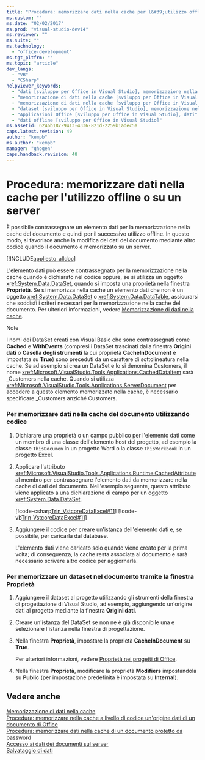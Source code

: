 ```yaml
---
title: "Procedura: memorizzare dati nella cache per l&#39;utilizzo offline o su un server"
ms.custom: ""
ms.date: "02/02/2017"
ms.prod: "visual-studio-dev14"
ms.reviewer: ""
ms.suite: ""
ms.technology: 
  - "office-development"
ms.tgt_pltfrm: ""
ms.topic: "article"
dev_langs: 
  - "VB"
  - "CSharp"
helpviewer_keywords: 
  - "dati [sviluppo per Office in Visual Studio], memorizzazione nella cache"
  - "memorizzazione di dati nella cache [sviluppo per Office in Visual Studio], utilizzo offline"
  - "memorizzazione di dati nella cache [sviluppo per Office in Visual Studio], utilizzo del server"
  - "dataset [sviluppo per Office in Visual Studio], memorizzazione nella cache"
  - "Applicazioni Office [sviluppo per Office in Visual Studio], dati"
  - "dati offline [sviluppo per Office in Visual Studio]"
ms.assetid: 6246b187-9413-4336-821d-2259b1adec5a
caps.latest.revision: 49
author: "kempb"
ms.author: "kempb"
manager: "ghogen"
caps.handback.revision: 48
---
```

# Procedura: memorizzare dati nella cache per l&#39;utilizzo offline o su un server
  È possibile contrassegnare un elemento dati per la memorizzazione nella cache del documento e quindi per il successivo utilizzo offline.  In questo modo, si favorisce anche la modifica dei dati del documento mediante altro codice quando il documento è memorizzato su un server.  
  
 [!INCLUDE[appliesto_alldoc](../vsto/includes/appliesto-alldoc-md.md)]  
  
 L'elemento dati può essere contrassegnato per la memorizzazione nella cache quando è dichiarato nel codice oppure, se si utilizza un oggetto <xref:System.Data.DataSet>, quando si imposta una proprietà nella finestra **Proprietà**.  Se si memorizza nella cache un elemento dati che non è un oggetto <xref:System.Data.DataSet> o <xref:System.Data.DataTable>, assicurarsi che soddisfi i criteri necessari per la memorizzazione nella cache del documento.  Per ulteriori informazioni, vedere [Memorizzazione di dati nella cache](../vsto/caching-data.md).  
  
> [!NOTE]  
>  I nomi dei DataSet creati con Visual Basic che sono contrassegnati come **Cached** e **WithEvents** \(compresi i DataSet trascinati dalla finestra **Origini dati** o **Casella degli strumenti** la cui proprietà **CacheInDocument** è impostata su **True**\) sono preceduti da un carattere di sottolineatura nella cache.  Se ad esempio si crea un DataSet e lo si denomina Customers, il nome <xref:Microsoft.VisualStudio.Tools.Applications.CachedDataItem> sarà \_Customers nella cache.  Quando si utilizza <xref:Microsoft.VisualStudio.Tools.Applications.ServerDocument> per accedere a questo elemento memorizzato nella cache, è necessario specificare \_Customers anziché Customers.  
  
### Per memorizzare dati nella cache del documento utilizzando codice  
  
1.  Dichiarare una proprietà o un campo pubblico per l'elemento dati come un membro di una classe dell'elemento host del progetto, ad esempio la classe `ThisDocumen` in un progetto Word o la classe `ThisWorkbook` in un progetto Excel.  
  
2.  Applicare l'attributo <xref:Microsoft.VisualStudio.Tools.Applications.Runtime.CachedAttribute> al membro per contrassegnare l'elemento dati da memorizzare nella cache di dati del documento.  Nell'esempio seguente, questo attributo viene applicato a una dichiarazione di campo per un oggetto <xref:System.Data.DataSet>.  
  
     [!code-csharp[Trin_VstcoreDataExcel#11](../snippets/csharp/VS_Snippets_OfficeSP/Trin_VstcoreDataExcel/CS/Sheet1.cs#11)]
     [!code-vb[Trin_VstcoreDataExcel#11](../snippets/visualbasic/VS_Snippets_OfficeSP/Trin_VstcoreDataExcel/VB/Sheet1.vb#11)]  
  
3.  Aggiungere il codice per creare un'istanza dell'elemento dati e, se possibile, per caricarla dal database.  
  
     L'elemento dati viene caricato solo quando viene creato per la prima volta; di conseguenza, la cache resta associata al documento e sarà necessario scrivere altro codice per aggiornarla.  
  
### Per memorizzare un dataset nel documento tramite la finestra Proprietà  
  
1.  Aggiungere il dataset al progetto utilizzando gli strumenti della finestra di progettazione di Visual Studio, ad esempio, aggiungendo un'origine dati al progetto mediante la finestra **Origini dati**.  
  
2.  Creare un'istanza del DataSet se non ne è già disponibile una e selezionare l'istanza nella finestra di progettazione.  
  
3.  Nella finestra **Proprietà**, impostare la proprietà **CacheInDocument** su **True**.  
  
     Per ulteriori informazioni, vedere [Proprietà nei progetti di Office](../vsto/properties-in-office-projects.md).  
  
4.  Nella finestra **Proprietà**, modificare la proprietà **Modifiers** impostandola su **Public** \(per impostazione predefinita è impostata su **Internal**\).  
  
## Vedere anche  
 [Memorizzazione di dati nella cache](../vsto/caching-data.md)   
 [Procedura: memorizzare nella cache a livello di codice un'origine dati di un documento di Office](../vsto/how-to-programmatically-cache-a-data-source-in-an-office-document.md)   
 [Procedura: memorizzare dati nella cache di un documento protetto da password](../vsto/how-to-cache-data-in-a-password-protected-document.md)   
 [Accesso ai dati dei documenti sul server](../vsto/accessing-data-in-documents-on-the-server.md)   
 [Salvataggio di dati](../data-tools/saving-data.md)  
  
  
